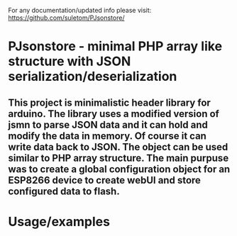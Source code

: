 For any documentation/updated info please visit: https://github.com/suletom/PJsonstore/

# PJsonstore - minimal PHP array like structure with JSON serialization/deserialization

## This project is minimalistic header library for arduino. The library uses a modified version of jsmn to parse JSON data and it can hold and modify the data in memory. Of course it can write data back to JSON. The object can be used similar to PHP array structure. The main purpuse was to create a global configuration object for an ESP8266 device to create webUI and store configured data to flash.

# Usage/examples

